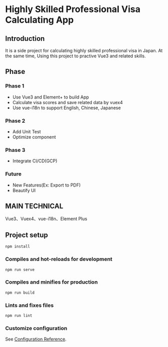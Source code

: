 # Highly Skilled Professional Visa Calculating App

## Introduction

It is a side project for calculating highly skilled professional visa in Japan. At the same time, Using this project to practive Vue3 and related skills. 

## Phase

### Phase 1 

* Use Vue3 and Element+ to build App
* Calculate visa scores and save related data by vuex4
* Use vue-i18n to support English, Chinese, Japanese

### Phase 2

* Add Unit Test
* Optimize component

### Phase 3

* Integrate CI/CD(GCP)

### Future

* New Features(Ex: Export to PDF)
* Beautify UI

## MAIN TECHNICAL

Vue3、Vuex4、vue-i18n、Element Plus

## Project setup
```
npm install
```

### Compiles and hot-reloads for development
```
npm run serve
```

### Compiles and minifies for production
```
npm run build
```

### Lints and fixes files
```
npm run lint
```

### Customize configuration
See [Configuration Reference](https://cli.vuejs.org/config/).
